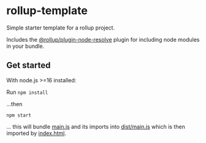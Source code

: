 # rollup-template

Simple starter template for a rollup project.

Includes the [@rollup/plugin-node-resolve](https://github.com/rollup/plugins/tree/master/packages/node-resolve) plugin for including node modules in your bundle.

## Get started

With node.js >=16 installed:

Run `npm install`

...then

`npm start`

... this will bundle [main.js](https://github.com/joewdavies/rollup-template/blob/main/main.js) and its imports into [dist/main.js](https://github.com/joewdavies/rollup-template/blob/main/dist/main.js) which is then imported by [index.html](https://github.com/joewdavies/rollup-template/blob/main/index.html).
